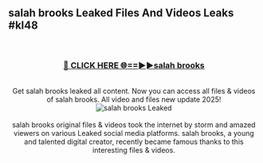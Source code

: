 ## salah brooks Leaked Files And Videos Leaks #kl48
<br>
<div align="center">
<h3><a href="https://watchclip.my.id/salah brooks" rel="nofollow">🔴 CLICK HERE 🌐==►►salah brooks</a></h3>
<br>
Get salah brooks leaked all content. Now you can access all files & videos of salah brooks. All video and files new update 2025!
<br>
<a href="https://watchclip.my.id/salah brooks" rel="nofollow" data-target="animated-image.originalLink"><img src="https://i.ibb.co.com/WyWwxjT/player-gif2.gif" alt="salah brooks Leaked" style="max-width: 100%; display: inline-block;" data-target="animated-image.originalImage"></a>
<br><br>
salah brooks original files & videos took the internet by storm and amazed viewers on various Leaked social media platforms. salah brooks, a young and talented digital creator, recently became famous thanks to this interesting files & videos.
</div>
<br>